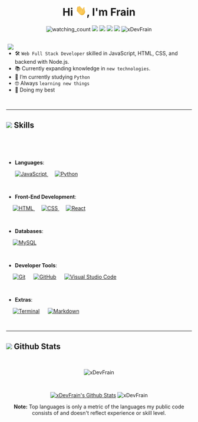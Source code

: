<h1 align="center">Hi <img src="https://raw.githubusercontent.com/ABSphreak/ABSphreak/master/gifs/Hi.gif" width="30px">, I'm Frain </h1>

<p align="center"> 
<img src="https://komarev.com/ghpvc/?username=xDevFrain&color=blue" alt="watching_count" />
 <img src="https://img.shields.io/badge/Age-15-blue" />
  <img src="https://img.shields.io/badge/Focus-JavaScript-blue" />
  <img src="https://img.shields.io/badge/Lives-Egypt-blue" />
  <img src="https://img.shields.io/badge/Languages-English%20%26%20Arabic-blue" />
  <img src="https://img.shields.io/github/followers/xDevFrain?label=Followers" alt="xDevFrain" />
</p>

<br>

<img align="right" src="https://user-images.githubusercontent.com/63050133/156676671-d5b2e362-97d4-4404-9447-dd71ddfea82f.gif" width = 500px/>

- 🛠️ `Web Full Stack Developer` skilled in JavaScript, HTML, CSS, and backend with Node.js.
- 📚 Currently expanding knowledge in `new technologies`.
- 🌱 I’m currently studying `Python`
- :nerd_face: Always `learning new things`
- 🐼 Doing my best

<br>

<hr>

## <img src="https://media2.giphy.com/media/QssGEmpkyEOhBCb7e1/giphy.gif?cid=ecf05e47a0n3gi1bfqntqmob8g9aid1oyj2wr3ds3mg700bl&rid=giphy.gif" width ="25"><b> Skills</b>
<br>

<p align="left">
  &emsp;

- **Languages**:
    
  <a href="https://developer.mozilla.org/en-US/docs/Web/JavaScript" target="_blank"> 
     <img alt="JavaScript" src="https://img.shields.io/badge/JavaScript%20-%23F7DF1E.svg?logo=javascript&logoColor=black">
   </a>
  &emsp;
  <a href="https://www.python.org/">
    <img alt="Python" src="https://img.shields.io/badge/Python-3776AB?style=for-the-badge&logo=python&logoColor=white"/>
  </a>
</p>

<br>

- **Front-End Development**:

<p align="left"> 
  &emsp; 
  <a href="https://www.w3.org/html/" target="_blank"> 
   <img alt="HTML" src="https://img.shields.io/badge/HTML5%20-%23E34F26.svg?logo=html5&logoColor=white">
  </a>   
  &emsp;
  <a href="https://www.w3schools.com/css/" target="_blank">
    <img alt="CSS" src="https://img.shields.io/badge/CSS%20-%231572B6.svg?logo=css3&logoColor=white">
  </a> 
  &emsp;
  <a href="https://reactjs.org/" target="_blank">
    <img alt="React" src="https://img.shields.io/badge/React-61DAFB?style=for-the-badge&logo=react&logoColor=white"/>
  </a>
</p>

<br>

- **Databases**:

<p align="left">
  &emsp;
    <a href="https://www.mysql.com/"><img alt="MySQL" src="https://img.shields.io/badge/MongoDB-4EA94B?style=for-the-badge&logo=mongodb&logoColor=white"></a>
 </p>

<br>

- **Developer Tools**:
 
<p>
  &emsp;
    <a href="#"><img alt="Git" src="https://img.shields.io/badge/Git%20-%23F05033.svg?logo=git&logoColor=white"></a>
  &emsp;
    <a href="#"><img alt="GitHub" src="https://img.shields.io/badge/github-%23121011.svg?style=for-the-badge&logo=github&logoColor=white"></a>
  &emsp;
    <a href="#"><img alt="Visual Studio Code" src="https://img.shields.io/badge/Visual%20Studio%20Code-0078d7.svg?logo=visual-studio-code&logoColor=white"></a>
</p>

<br>

- **Extras**:

<p>
&emsp;
    <a href="#"><img alt="Terminal" src="https://img.shields.io/badge/Terminal-%23054020?style=for-the-badge&logo=gnu-bash&logoColor=white"></a>
  &emsp;
    <a href="#"><img alt="Markdown" src="https://img.shields.io/badge/markdown-%23000000.svg?style=for-the-badge&logo=markdown&logoColor=white"></a>
</p>

<br>

-----

## <img src="https://media.giphy.com/media/iY8CRBdQXODJSCERIr/giphy.gif" width="35"><b> Github Stats </b>
<br>
  
  <div align="center">

  <p align="center"><img src="https://github-readme-streak-stats.herokuapp.com/?user=xDevFrain&theme=tokyonight_duo" alt="xDevFrain" /></p>
  <br/>
  <p align="center">
    <a href="https://github.com/anuraghazra/github-readme-stats">
	    <img alt="xDevFrain's Github Stats" src="https://github-readme-stats.vercel.app/api?username=XdevFrain&show_icons=true&count_private=true&locale=en&theme=tokyonight&layout=compact" height="230px"/></a>
	  <img src="https://github-readme-stats.vercel.app/api/top-langs?username=XDevFrain&langs_count=10&show_icons=true&locale=en&theme=tokyonight" alt="xDevFrain" height="230px"/>
<br/>

  <b>Note:</b> Top languages is only a metric of the languages my public code consists of and doesn't reflect experience or skill level.
  </p>
